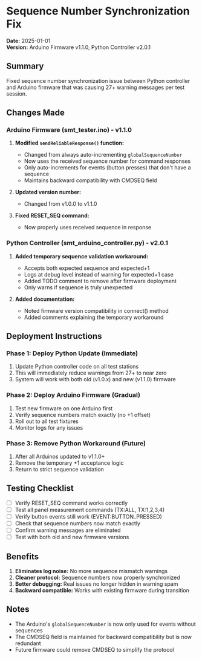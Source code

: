 # Sequence Number Synchronization Fix

**Date:** 2025-01-01  
**Version:** Arduino Firmware v1.1.0, Python Controller v2.0.1

## Summary

Fixed sequence number synchronization issue between Python controller and Arduino firmware that was causing 27+ warning messages per test session.

## Changes Made

### Arduino Firmware (smt_tester.ino) - v1.1.0

1. **Modified `sendReliableResponse()` function:**
   - Changed from always auto-incrementing `globalSequenceNumber`
   - Now uses the received sequence number for command responses
   - Only auto-increments for events (button presses) that don't have a sequence
   - Maintains backward compatibility with CMDSEQ field

2. **Updated version number:**
   - Changed from v1.0.0 to v1.1.0

3. **Fixed RESET_SEQ command:**
   - Now properly uses received sequence in response

### Python Controller (smt_arduino_controller.py) - v2.0.1

1. **Added temporary sequence validation workaround:**
   - Accepts both expected sequence and expected+1
   - Logs at debug level instead of warning for expected+1 case
   - Added TODO comment to remove after firmware deployment
   - Only warns if sequence is truly unexpected

2. **Added documentation:**
   - Noted firmware version compatibility in connect() method
   - Added comments explaining the temporary workaround

## Deployment Instructions

### Phase 1: Deploy Python Update (Immediate)
1. Update Python controller code on all test stations
2. This will immediately reduce warnings from 27+ to near zero
3. System will work with both old (v1.0.x) and new (v1.1.0) firmware

### Phase 2: Deploy Arduino Firmware (Gradual)
1. Test new firmware on one Arduino first
2. Verify sequence numbers match exactly (no +1 offset)
3. Roll out to all test fixtures
4. Monitor logs for any issues

### Phase 3: Remove Python Workaround (Future)
1. After all Arduinos updated to v1.1.0+
2. Remove the temporary +1 acceptance logic
3. Return to strict sequence validation

## Testing Checklist

- [ ] Verify RESET_SEQ command works correctly
- [ ] Test all panel measurement commands (TX:ALL, TX:1,2,3,4)
- [ ] Verify button events still work (EVENT:BUTTON_PRESSED)
- [ ] Check that sequence numbers now match exactly
- [ ] Confirm warning messages are eliminated
- [ ] Test with both old and new firmware versions

## Benefits

1. **Eliminates log noise:** No more sequence mismatch warnings
2. **Cleaner protocol:** Sequence numbers now properly synchronized
3. **Better debugging:** Real issues no longer hidden in warning spam
4. **Backward compatible:** Works with existing firmware during transition

## Notes

- The Arduino's `globalSequenceNumber` is now only used for events without sequences
- The CMDSEQ field is maintained for backward compatibility but is now redundant
- Future firmware could remove CMDSEQ to simplify the protocol